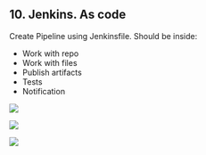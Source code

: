 ## 10. Jenkins. As code

Create Pipeline using Jenkinsfile. Should be inside:
- Work with repo
- Work with files
- Publish artifacts
- Tests
- Notification

![](https://github.com/thecobolt/sa.it-academy.by/blob/m-sa2-07-19/10.Jenkins.As.code/image/pip.png)

![](https://github.com/thecobolt/sa.it-academy.by/blob/m-sa2-07-19/10.Jenkins.As.code/image/slack.png)

![](https://github.com/thecobolt/sa.it-academy.by/blob/m-sa2-07-19/10.Jenkins.As.code/image/cons.png)